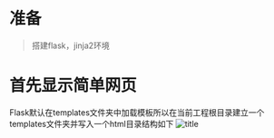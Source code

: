 # 准备
> 搭建flask，jinja2环境

# 首先显示简单网页
Flask默认在templates文件夹中加载模板所以在当前工程根目录建立一个templates文件夹并写入一个html目录结构如下
![title](https://i.loli.net/2019/04/27/5cc3c76de5749.png)

